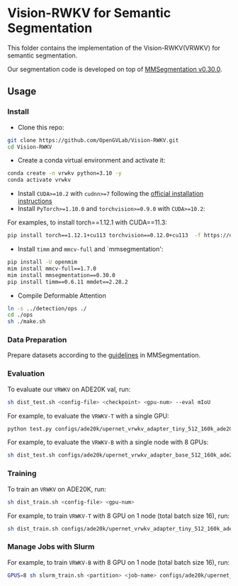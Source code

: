 # Vision-RWKV for Semantic Segmentation

This folder contains the implementation of the Vision-RWKV(VRWKV) for semantic segmentation. 

Our segmentation code is developed on top of [MMSegmentation v0.30.0](https://github.com/open-mmlab/mmsegmentation/tree/v0.30.0).

## Usage

### Install

- Clone this repo:

```bash
git clone https://github.com/OpenGVLab/Vision-RWKV.git
cd Vision-RWKV
```

- Create a conda virtual environment and activate it:

```bash
conda create -n vrwkv python=3.10 -y
conda activate vrwkv
```

- Install `CUDA>=10.2` with `cudnn>=7` following
  the [official installation instructions](https://docs.nvidia.com/cuda/cuda-installation-guide-linux/index.html)
- Install `PyTorch>=1.10.0` and `torchvision>=0.9.0` with `CUDA>=10.2`:

For examples, to install torch==1.12.1 with CUDA==11.3:
```bash
pip install torch==1.12.1+cu113 torchvision==0.12.0+cu113  -f https://download.pytorch.org/whl/torch_stable.html
```


- Install `timm` and `mmcv-full` and `mmsegmentation':

```bash
pip install -U openmim
mim install mmcv-full==1.7.0
mim install mmsegmentation==0.30.0
pip install timm==0.6.11 mmdet==2.28.2
```

- Compile Deformable Attention
```bash
ln -s ../detection/ops ./
cd ./ops
sh ./make.sh
```

### Data Preparation

Prepare datasets according to the [guidelines](https://github.com/open-mmlab/mmsegmentation/blob/master/docs/en/dataset_prepare.md#prepare-datasets) in MMSegmentation.


### Evaluation

To evaluate our `VRWKV` on ADE20K val, run:

```bash
sh dist_test.sh <config-file> <checkpoint> <gpu-num> --eval mIoU
```

For example, to evaluate the `VRWKV-T` with a single GPU:

```bash
python test.py configs/ade20k/upernet_vrwkv_adapter_tiny_512_160k_ade20k.py checkpoint/upernet_vrwkv_adapter_tiny_512_160k_ade20k.pth --eval mIoU
```

For example, to evaluate the `VRWKV-B` with a single node with 8 GPUs:

```bash
sh dist_test.sh configs/ade20k/upernet_vrwkv_adapter_base_512_160k_ade20k.py checkpoint/upernet_vrwkv_adapter_base_512_160k_ade20k.pth 8 --eval mIoU
```

### Training

To train an `VRWKV` on ADE20K, run:

```bash
sh dist_train.sh <config-file> <gpu-num>
```

For example, to train `VRWKV-T` with 8 GPU on 1 node (total batch size 16), run:

```bash
sh dist_train.sh configs/ade20k/upernet_vrwkv_adapter_tiny_512_160k_ade20k.py 8
```

### Manage Jobs with Slurm

For example, to train `VRWKV-B` with 8 GPU on 1 node (total batch size 16), run:

```bash
GPUS=8 sh slurm_train.sh <partition> <job-name> configs/ade20k/upernet_vrwkv_adapter_base_512_160k_ade20k.py
```
